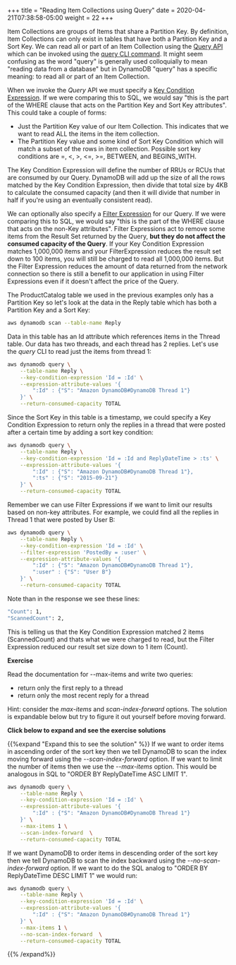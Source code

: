 +++
title = "Reading Item Collections using Query"
date = 2020-04-21T07:38:58-05:00
weight = 22
+++

Item Collections are groups of Items that share a Partition Key.  By definition, Item Collections can only exist in tables that have both a Partition Key and a Sort Key.  We can read all or part of an Item Collection using the [Query API](https://docs.aws.amazon.com/amazondynamodb/latest/APIReference/API_Query.html) which can be invoked using the [query CLI command](https://docs.aws.amazon.com/cli/latest/reference/dynamodb/query.html).  It might seem confusing as the word "query" is generally used colloquially to mean "reading data from a database" but in DynamoDB "query" has a specific meaning: to read all or part of an Item Collection.  

When we invoke the *Query* API we must specify a [Key Condition Expression](https://docs.aws.amazon.com/amazondynamodb/latest/developerguide/Query.html#Query.KeyConditionExpressions). If we were comparing this to SQL, we would say "this is the part of the WHERE clause that acts on the Partition Key and Sort Key attributes".  This could take a couple of forms:

* Just the Partition Key value of our Item Collection.  This indicates that we want to read ALL the items in the item collection.
* The Partition Key value and some kind of Sort Key Condition which will match a subset of the rows in item collection.  Possible sort key conditions are =, <, >, <=, >=, BETWEEN, and BEGINS_WITH.

The Key Condition Expression will define the number of RRUs or RCUs that are consumed by our Query.  DynamoDB will add up the size of all the rows matched by the Key Condition Expression, then divide that total size by 4KB to calculate the consumed capacity (and then it will divide that number in half if you're using an eventually consistent read).

We can optionally also specify a [Filter Expression](https://docs.aws.amazon.com/amazondynamodb/latest/developerguide/Query.html#Query.FilterExpression) for our Query. If we were comparing this to SQL, we would say "this is the part of the WHERE clause that acts on the non-Key attributes".  Filter Expressions act to remove some items from the Result Set returned by the Query, **but they do not affect the consumed capacity of the Query**.  If your Key Condition Expression matches 1,000,000 items and your FilterExpression reduces the result set down to 100 items, you will still be charged to read all 1,000,000 items.  But the Filter Expression reduces the amount of data returned from the network connection so there is still a benefit to our application in using Filter Expressions even if it doesn't affect the price of the Query.

The ProductCatalog table we used in the previous examples only has a Partition Key so let's look at the data in the Reply table which has both a Partition Key and a Sort Key:

```bash
aws dynamodb scan --table-name Reply
```

Data in this table has an Id attribute which references items in the Thread table.  Our data has two threads, and each thread has 2 replies.  Let's use the *query* CLI to read just the items from thread 1:

```bash
aws dynamodb query \
    --table-name Reply \
    --key-condition-expression 'Id = :Id' \
    --expression-attribute-values '{
        ":Id" : {"S": "Amazon DynamoDB#DynamoDB Thread 1"}
    }' \
    --return-consumed-capacity TOTAL
```

Since the Sort Key in this table is a timestamp, we could specify a Key Condition Expression to return only the replies in a thread that were posted after a certain time by adding a sort key condition:

```bash
aws dynamodb query \
    --table-name Reply \
    --key-condition-expression 'Id = :Id and ReplyDateTime > :ts' \
    --expression-attribute-values '{
        ":Id" : {"S": "Amazon DynamoDB#DynamoDB Thread 1"},
        ":ts" : {"S": "2015-09-21"}
    }' \
    --return-consumed-capacity TOTAL
```

Remember we can use Filter Expressions if we want to limit our results based on non-key attributes.  For example, we could find all the replies in Thread 1 that were posted by User B:

```bash
aws dynamodb query \
    --table-name Reply \
    --key-condition-expression 'Id = :Id' \
    --filter-expression 'PostedBy = :user' \
    --expression-attribute-values '{
        ":Id" : {"S": "Amazon DynamoDB#DynamoDB Thread 1"},
        ":user" : {"S": "User B"}
    }' \
    --return-consumed-capacity TOTAL
```

Note than in the response we see these lines:

```bash
"Count": 1,
"ScannedCount": 2,
```

This is telling us that the Key Condition Expression matched 2 items (ScannedCount) and thats what we were charged to read, but the Filter Expression reduced our result set size down to 1 item (Count).

**Exercise**

Read the documentation for --max-items and write two queries:

* return only the first reply to a thread
* return only the most recent reply for a thread

Hint: consider the *max-items* and *scan-index-forward* options.  The solution is expandable below but try to figure it out yourself before moving forward.

**Click below to expand and see the exercise solutions**

{{%expand "Expand this to see the solution" %}}
If we want to order items in ascending order of the sort key then we tell DynamoDB to scan the index moving forward using the *\-\-scan-index-forward* option. If we want to limit the number of items then we use the *\-\-max-items* option. This would be analogous in SQL to "ORDER BY ReplyDateTime ASC LIMIT 1".

```bash
aws dynamodb query \
    --table-name Reply \
    --key-condition-expression 'Id = :Id' \
    --expression-attribute-values '{
        ":Id" : {"S": "Amazon DynamoDB#DynamoDB Thread 1"}
    }' \
    --max-items 1 \
    --scan-index-forward  \
    --return-consumed-capacity TOTAL
```

If we want DynamoDB to order items in descending order of the sort key then we tell DynamoDB to scan the index backward using the *\-\-no-scan-index-forward* option. If we want to do the SQL analog to "ORDER BY ReplyDateTime DESC LIMIT 1" we would run:

```bash
aws dynamodb query \
    --table-name Reply \
    --key-condition-expression 'Id = :Id' \
    --expression-attribute-values '{
        ":Id" : {"S": "Amazon DynamoDB#DynamoDB Thread 1"}
    }' \
    --max-items 1 \
    --no-scan-index-forward  \
    --return-consumed-capacity TOTAL
```
{{% /expand%}}
